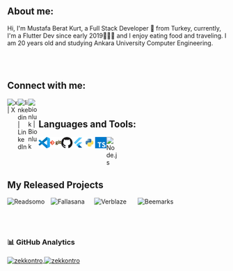 ## About me:

Hi, I'm Mustafa Berat Kurt, a Full Stack Developer 🚀 from Turkey, currently, I'm a Flutter Dev since early 2019🙍🏽‍♂️ and I enjoy eating food and traveling. I am 20 years old and studying Ankara University Computer Engineering. 

<br />
<br />


## Connect with me:
<a href="https://x.com/zekkontro33"> <img align="left" alt="x | X" width="24px" src="https://uxwing.com/wp-content/themes/uxwing/download/brands-and-social-media/x-social-media-white-icon.png" /></a>
<a href="https://www.linkedin.com/in/berat-kurt-958b6a202"><img align="left" alt="linkedin | LinkedIn" width="24px" src="https://upload.wikimedia.org/wikipedia/commons/thumb/8/81/LinkedIn_icon.svg/144px-LinkedIn_icon.svg.png" />
<a href="https://bionluk.com/beratkurt"><img align="left" alt="bionluk | Bionluk" width="24px" src="https://blogger.googleusercontent.com/img/b/R29vZ2xl/AVvXsEhMDjUbuILKVH2KnY5wL_h8HU4B9Y3LD3R2Ut9h4ZhIJsqxjhSw4hyphenhyphenYdjs8jJb92tbuMmJmwFtjx4ViHFbmmvuMBEqUMox3ACarMAmPKySnEtLYZqfVz4KRy-BTWBO2nWcJPOSu1g18ApKn/s400/bionluk-logo_175x175.png" /></a>
<br />

## Languages and Tools:

<img align="left" alt="Visual Studio Code" width="26px" src="https://raw.githubusercontent.com/github/explore/80688e429a7d4ef2fca1e82350fe8e3517d3494d/topics/visual-studio-code/visual-studio-code.png" />
<img align="left" alt="Git" width="26px" src="https://raw.githubusercontent.com/github/explore/80688e429a7d4ef2fca1e82350fe8e3517d3494d/topics/git/git.png" />
<img align="left" alt="GitHub" width="26px" src="https://raw.githubusercontent.com/github/explore/78df643247d429f6cc873026c0622819ad797942/topics/github/github.png" />
<img align="left" alt="Flutter" width="26px" src="https://raw.githubusercontent.com/github/explore/cebd63002168a05a6a642f309227eefeccd92950/topics/flutter/flutter.png" />
<img align="left" alt="Python" width="26px" src="https://raw.githubusercontent.com/github/explore/cebd63002168a05a6a642f309227eefeccd92950/topics/python/python.png" />
<img align="left" alt="Typescript" width="26px" src="https://raw.githubusercontent.com/github/explore/cebd63002168a05a6a642f309227eefeccd92950/topics/typescript/typescript.png" />
<img align="left" alt="Node.js" width="26px" src="https://cdn.worldvectorlogo.com/logos/nodejs-icon.svg" />
<br />
<br />
<br />
<br />

## My Released Projects
<a href="https://readsomo.com/"><img align="left" alt="Readsomo" width="100px" src="https://play-lh.googleusercontent.com/qNzBVzI6-G1YNg407OWl8BtS6gxFDSKRXcvkG3T6ZysayjuPTj4wJpu3iOQXjZ5td-Wc=w480-h960" /></a>

<a href="https://fallasana.com/"><img align="left" alt="Fallasana" width="100px" src="https://play-lh.googleusercontent.com/yvE6a0JrZOp-xLy5kZPw0G82R5Ko3UlohR-QYpWP02HvSmHzIej4sxTmOGOk-K0cXA=w480-h960" /></a>

<a href="https://verblaze.com/"><img align="left" alt="Verblaze" width="100px" src="https://www.verblaze.com/icon.png" /></a>

<a href="https://beemarks.com/"><img align="left" alt="Beemarks" width="100px" src="https://beemarks.com/logo192.png" /></a>


<br />
<br />
<br />
<br />

### 📊 GitHub Analytics

<a href="https://github.com/zekkontro">
  <img height="180em" align="center" src="https://github-readme-stats.vercel.app/api?username=zekkontro&show_icons=true&locale=en&theme=algolia&include_all_commits=true&count_private=true" alt="zekkontro"/>
  <img height="180em" align="center" src="https://github-readme-stats.vercel.app/api/top-langs?username=zekkontro&show_icons=true&locale=en&layout=compact&langs_count=8&theme=algolia" alt="zekkontro"/>
</a>
